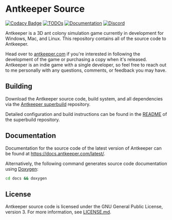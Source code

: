 # Antkeeper Source

[![Codacy Badge](https://app.codacy.com/project/badge/Grade/ec1d9f614fdf4d5b8effa6b7b72b3d5e)](https://app.codacy.com/gh/antkeeper/antkeeper-source/dashboard)
[![TODOs](https://badgen.net/https/api.tickgit.com/badgen/github.com/antkeeper/antkeeper-source)](https://www.tickgit.com/browse?repo=github.com/antkeeper/antkeeper-source)
[![Documentation](https://img.shields.io/badge/docs-doxygen-blue)](https://docs.antkeeper.com/latest/index)
[![Discord](https://img.shields.io/discord/547138509610156036?logo=discord)](https://discord.gg/ptwHV4T)

Antkeeper is a 3D ant colony simulation game currently in development for Windows, Mac, and Linux. This repository contains all of the source code to Antkeeper.

Head over to [antkeeper.com](https://antkeeper.com/) if you're interested in following the development of the game or purchasing a copy when it's released. Antkeeper is an indie game with a single developer, so feel free to reach out to me personally with any questions, comments, or feedback you may have.

## Building

Download the Antkeeper source code, build system, and all dependencies via the [Antkeeper superbuild](https://github.com/antkeeper/antkeeper-superbuild) repository.

Detailed configuration and build instructions can be found in the [README](https://github.com/antkeeper/antkeeper-superbuild/blob/master/README.md) of the superbuild repository.

## Documentation

Documentation for the source code of the latest version of Antkeeper can be found at <https://docs.antkeeper.com/latest/>.

Alternatively, the following command generates source code documentation using [Doxygen](https://www.doxygen.nl):

```bash
cd docs && doxygen
```

## License

Antkeeper source code is licensed under the GNU General Public License, version 3. For more information, see [LICENSE.md](./LICENSE.md).
